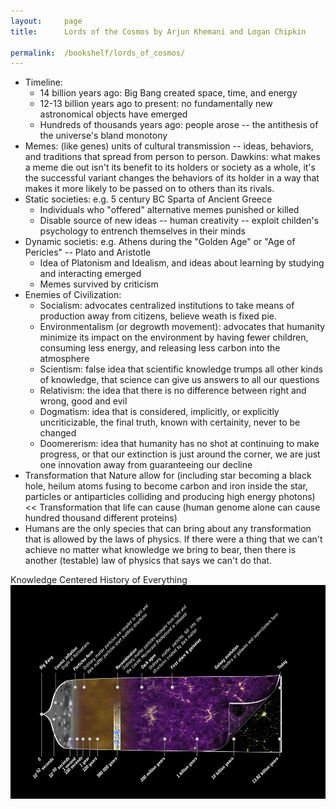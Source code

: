 ```yaml
---
layout:     page
title:      Lords of the Cosmos by Arjun Khemani and Logan Chipkin

permalink:  /bookshelf/lords_of_cosmos/
---
```


<style type="text/css">
    strong {
        color: #3498db;
        font-weight: 400;
    }
    blockquote {
        padding: 0px 23px;
    }
</style>

- Timeline: 
    - 14 billion years ago: Big Bang created space, time, and energy
    - 12-13 billion years ago to present: no fundamentally new astronomical objects have emerged
    - Hundreds of thousands years ago: people arose -- the antithesis of the universe's bland monotony
- Memes: (like genes) units of cultural transmission -- ideas, behaviors, and traditions that spread from person to person. Dawkins: what makes a meme die out isn't its benefit to its holders or society as a whole, it's the successful variant changes the behaviors of its holder in a way that makes it more likely to be passed on to others than its rivals.
- Static societies: e.g. 5 century BC Sparta of Ancient Greece 
    - Individuals who "offered" alternative memes punished or killed
    - Disable source of new ideas -- human creativity -- exploit childen's psychology to entrench themselves in their minds
- Dynamic societis: e.g. Athens during the "Golden Age" or "Age of Pericles" -- Plato and Aristotle 
    - Idea of Platonism and Idealism, and ideas about learning by studying and interacting emerged
    - Memes survived by criticism
- Enemies of Civilization:
    - Socialism: advocates centralized institutions to take means of production away from citizens, believe weath is fixed pie.
    - Environmentalism (or degrowth movement): advocates that humanity minimize its impact on the environment by having fewer children, consuming less energy, and releasing less carbon into the atmosphere
    -   Scientism: false idea that scientific knowledge trumps all other kinds of knowledge, that science can give us answers to all our questions
    -   Relativism: the idea that there is no difference between right and wrong, good and evil
    -   Dogmatism: idea that is considered, implicitly, or explicitly uncriticizable, the final truth, known with certainity, never to be changed
    -   Doomererism: idea that humanity has no shot at continuing to make progress, or that our extinction is just around the corner, we are just one innovation away from guaranteeing our decline
- Transformation that Nature allow for (including star becoming a black hole, heilum atoms fusing to become carbon and iron inside the star, particles or antiparticles colliding and producing high energy photons) << Transformation that life can cause (human genome alone can cause hundred thousand different proteins)
- Humans are the only species that can bring about any transformation that is allowed by the laws of physics. If there were a thing that we can't achieve no matter what knowledge we bring to bear, then there is another (testable) law of physics that says we can't do that.

Knowledge Centered History of Everything
![Alt text](img/timeline_of_cosmos.jpg)

 
